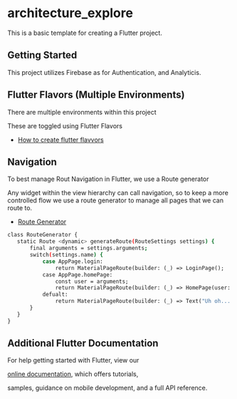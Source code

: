 
# architecture_explore

  

This is a basic template for creating a Flutter project.

  

## Getting Started

  

This project utilizes Firebase as for Authentication, and Analyticis.

  

## Flutter Flavors (Multiple Environments)

  

There are multiple environments within this project

  

These are toggled using Flutter Flavors

-  [How to create flutter flavvors](https://medium.com/@animeshjain/build-flavors-in-flutter-android-and-ios-with-different-firebase-projects-per-flavor-27c5c5dac10b)

  

## Navigation

  

To best manage Rout Navigation in Flutter, we use a Route generator

Any widget within the view hierarchy can call navigation, so to keep a more controlled flow we use a route generator to manage all pages that we can route to.

  

-  [Route Generator](https://medium.com/flutter-community/clean-navigation-in-flutter-using-generated-routes-891bd6e000df)

 ```sh 
 class RouteGenerator {
	static Route <dynamic> generateRoute(RouteSettings settings) {
		final arguments = settings.arguments;
		switch(settings.name) {
			case AppPage.login:
				return MaterialPageRoute(builder: (_) => LoginPage();
			case AppPage.homePage:
				const user = arguments;
				return MaterialPageRoute(builder: (_) => HomePage(user: user);
			defualt:
				return MaterialPageRoute(builder: (_) => Text("Uh oh... we aren't supposed to be here..");
		}
	}
}
 ```

  
## Additional Flutter Documentation
  

For help getting started with Flutter, view our

[online documentation](https://flutter.dev/docs), which offers tutorials,

samples, guidance on mobile development, and a full API reference.
